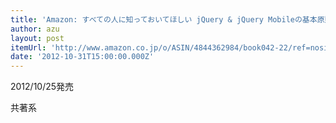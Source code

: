 ```yaml
---
title: 'Amazon: すべての人に知っておいてほしい jQuery & jQuery Mobileの基本原則 [単行本]: 古籏一浩, いちがみトモロヲ, KLEE, Atelier*Spoon, 錦織幸知, 山本圭助, 前田瑞紀, 津留敏哉'
author: azu
layout: post
itemUrl: 'http://www.amazon.co.jp/o/ASIN/4844362984/book042-22/ref=nosim'
date: '2012-10-31T15:00:00.000Z'
---
```

2012/10/25発売

共著系
